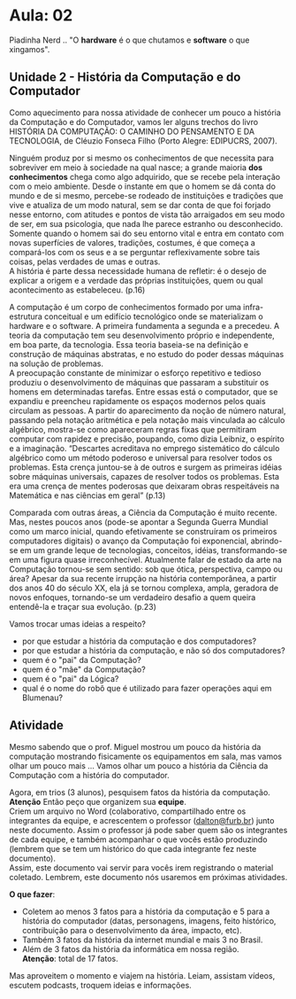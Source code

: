 # Aula: 02

Piadinha Nerd .. "O **hardware** é o que chutamos e **software** o que xingamos".  

## Unidade 2 - História da Computação e do Computador

Como aquecimento para nossa atividade de conhecer um pouco a história da Computação e do Computador, vamos ler alguns trechos do livro HISTÓRIA DA COMPUTAÇÃO: O CAMINHO DO PENSAMENTO E DA TECNOLOGIA, de Cléuzio Fonseca Filho (Porto Alegre: EDIPUCRS, 2007).  

Ninguém produz por si mesmo os conhecimentos de que necessita para sobreviver em meio à sociedade na qual nasce; a grande maioria **dos conhecimentos** chega como algo adquirido, que se recebe pela interação com o meio ambiente. Desde o instante em que o homem se dá conta do mundo e de si mesmo, percebe-se rodeado de  instituições e tradições que vive e atualiza de um modo natural, sem se dar conta de que foi forjado nesse entorno, com atitudes e pontos de vista tão arraigados em seu modo de ser, em sua psicologia, que nada lhe parece estranho ou desconhecido. Somente quando o homem sai do seu entorno vital e entra em contato com novas superfícies de valores, tradições, costumes, é que começa a compará-los com os seus e a se perguntar reflexivamente sobre tais coisas, pelas verdades de umas e outras.  
A história é parte dessa necessidade humana de refletir: é o desejo de explicar a origem e a verdade das próprias instituições, quem ou qual acontecimento as estabeleceu. (p.16)  

A computação é um corpo de conhecimentos formado por uma infra-estrutura conceitual e um edifício tecnológico onde se materializam o hardware e o software. A primeira fundamenta a segunda e a precedeu. A teoria da computação tem seu desenvolvimento próprio e independente, em boa parte, da tecnologia. Essa teoria baseia-se na definição e construção de máquinas abstratas, e no estudo do poder dessas máquinas na solução de problemas.  
A preocupação constante de minimizar o esforço repetitivo e tedioso produziu o desenvolvimento de máquinas que passaram a substituir os homens em determinadas tarefas. Entre essas está o computador, que se expandiu e preencheu rapidamente os espaços modernos pelos quais circulam as pessoas. A partir do aparecimento da noção de número natural, passando pela notação aritmética e pela notação mais vinculada ao cálculo algébrico, mostra-se como apareceram regras fixas que permitiram computar com rapidez e precisão, poupando, como dizia Leibniz, o espírito e a imaginação. “Descartes acreditava no emprego sistemático do cálculo algébrico como um método poderoso e universal para resolver todos os problemas. Esta crença juntou-se à de outros e surgem as primeiras idéias sobre máquinas universais, capazes de resolver todos os problemas. Esta era uma crença de mentes poderosas que deixaram obras respeitáveis na Matemática e nas ciências em geral” (p.13)  

Comparada com outras áreas, a Ciência da Computação é muito recente. Mas, nestes poucos anos (pode-se apontar a Segunda Guerra Mundial como um marco inicial, quando efetivamente se construíram os primeiros computadores digitais) o avanço da Computação foi exponencial, abrindo-se em um grande leque de tecnologias, conceitos, idéias, transformando-se em uma figura quase irreconhecível. Atualmente falar de estado da arte na Computação tornou-se sem sentido: sob que ótica, perspectiva, campo ou área? Apesar da sua recente irrupção na história contemporânea, a partir dos anos 40 do século XX, ela já se tornou complexa, ampla, geradora de novos enfoques, tornando-se um verdadeiro desafio a quem queira entendê-la e traçar sua evolução. (p.23)  

Vamos trocar umas ideias a respeito?  

- por que estudar a história da computação e dos computadores? <!-- Para não repetir os mesmos erros passadaos. Podem até passar por erros novos, mas não passar pelos os mesmos. -->  
- por que estudar a história da computação, e não só dos computadores? <!-- A ciência vem antes do computador ... -->  
- quem é o "pai" da Computação? <!-- Alan Turing -->
- quem é o "mãe" da Computação? <!-- Ada Lovelace -->
- quem é o "pai" da Lógica? <!-- Aristóteles -->
- qual é o nome do robô que é utilizado para fazer operações aqui em Blumenau? <!--   Da Vince - O "nosso, em Blumenau" é controlado por um médico. Mas tem uma versão que fez um tipo de cirurgia totalmente autônomo -->  

## Atividade

Mesmo sabendo que o prof. Miguel mostrou um pouco da história da computação mostrando fisicamente os equipamentos em sala, mas vamos olhar um pouco mais ... Vamos olhar um pouco a história da Ciência da Computação com a história do computador.  

Agora, em trios (3 alunos), pesquisem fatos da história da computação.  
**Atenção** Então peço que organizem sua **equipe**.  
Criem um arquivo no Word (colaborativo, compartilhado entre os integrantes da equipe, e acrescentem o professor (dalton@furb.br) junto neste documento. Assim o professor já pode saber quem são os integrantes de cada equipe, e também acompanhar o que vocês estão produzindo (lembrem que se tem um histórico do que cada integrante fez neste documento).  
Assim, este documento vai servir para vocês irem registrando o material coletado.  Lembrem, este documento nós usaremos em próximas atividades.  

**O que fazer**:

- Coletem ao menos 3 fatos para a história da computação e 5 para a história do computador (datas, personagens, imagens, feito histórico, contribuição para o desenvolvimento da área, impacto, etc).  
- Também 3 fatos da história da internet mundial e mais 3 no Brasil.  
- Além de 3 fatos da história da informática em nossa região.  
**Atenção**: total de 17 fatos.  

Mas aproveitem o momento e viajem na história. Leiam, assistam vídeos, escutem podcasts, troquem ideias e informações.  

<!-- 
[22:15] Dalton Solano dos Reis Importante!

Unidade 2: atividade
    Segue o link do enunciado da atividade: https://github.com/dalton-reis/disciplinaICNot/tree/main/Unidade2#atividade

O que deve ser feito até a próxima aula:
 - vocês criarem a equipe, compartilhar o documento entre os integrantes da equipe e com o professor;
 - dividirem qual fato histórico (dos 17 fatos) fica para qual aluno;
 - buscarem material sobre o seu fato escolhido.

E na próxima aula (sexta quem vem), faremos:
 - das 20:20~21:10 para vocês mostrarem para os integrantes da equipe o material pesquisado, e organizarem no documento;
 - das 21:10~22:00  cada equipe começar a apresentar o seu material, e nós (todos da sala) começarmos a montar o Mapa Mental

Bom final de semana.
disciplinaICNot/Unidade2 at main · dalton-reis/disciplinaICNotMaterial da disciplina de Introdução à Computação. Contribute to dalton-reis/disciplinaICNot development by creating an account on GitHub.github.com<https://teams.microsoft.com/l/message/19:91f0877c603147748c113fa98d48d66a@thread.tacv2/1629508550484?tenantId=0c2d222a-ecda-4b70-960a-acef6ced3052&amp;groupId=727d4894-8dcc-4d55-bae8-8a3b3c2955a2&amp;parentMessageId=1629508550484&amp;teamName=Introdução à Computação-CMP.0084.00.02 (20212)&amp;channelName=Geral&amp;createdTime=1629508550484>
-->
